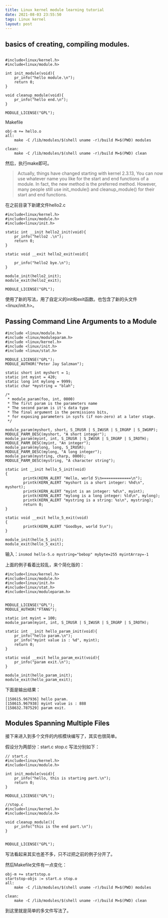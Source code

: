 ```yaml
---
title: Linux kernel module learning tutorial
date: 2021-08-03 23:55:50
tags: Linux kernel
layout: post
---
```


## basics of creating, compiling modules.

```

#include<linux/kernel.h>
#include<linux/module.h>

int init_module(void){
	pr_info("hello module.\n");
	return 0;
}

void cleanup_module(void){
	pr_info("hello end.\n");
}

MODULE_LICENSE("GPL");

```

Makefile

```
obj-m += hello.o
all:
	make -C /lib/modules/$(shell uname -r)/build M=$(PWD) modules

clean:
	make -C /lib/modules/$(shell uname -r)/build M=$(PWD) clean

```

然后，执行make即可。

> Actually, things have changed starting with kernel 2.3.13, You can now use whatever name you like for the start and end functions of a module. In fact, the new method is the preferred method. However, many people still use init_module() and cleanup_module() for their start and end functions.



在之前目录下新建文件hello2.c

```
#include<linux/kernel.h>
#include<linux/module.h>
#include<linux/init.h>

static int __init hello2_init(void){
	pr_info("hello2 .\n");
	return 0;
}

static void __exit hello2_exit(void){

	pr_info("hello2 bye.\n");
}

module_init(hello2_init);
module_exit(hello2_exit);

MODULE_LICENSE("GPL");

```
使用了新的写法，用了自定义的init和exit函数。也包含了新的头文件<linux/init.h>。


## Passing Command Line Arguments to a Module


```
#include <linux/module.h>
#include <linux/moduleparam.h>
#include <linux/kernel.h>
#include <linux/init.h>
#include <linux/stat.h>

MODULE_LICENSE("GPL");
MODULE_AUTHOR("Peter Jay Salzman");

static short int myshort = 1;
static int myint = 420;
static long int mylong = 9999;
static char *mystring = "blah";

/*
 * module_param(foo, int, 0000)
 * The first param is the parameters name
 * The second param is it's data type
 * The final argument is the permissions bits,
 * for exposing parameters in sysfs (if non-zero) at a later stage.
 */

module_param(myshort, short, S_IRUSR | S_IWUSR | S_IRGRP | S_IWGRP);
MODULE_PARM_DESC(myshort, "A short integer");
module_param(myint, int, S_IRUSR | S_IWUSR | S_IRGRP | S_IROTH);
MODULE_PARM_DESC(myint, "An integer");
module_param(mylong, long, S_IRUSR);
MODULE_PARM_DESC(mylong, "A long integer");
module_param(mystring, charp, 0000);
MODULE_PARM_DESC(mystring, "A character string");

static int __init hello_5_init(void)
{
        printk(KERN_ALERT "Hello, world 5\n=============\n");
        printk(KERN_ALERT "myshort is a short integer: %hd\n", myshort);
        printk(KERN_ALERT "myint is an integer: %d\n", myint);
        printk(KERN_ALERT "mylong is a long integer: %ld\n", mylong);
        printk(KERN_ALERT "mystring is a string: %s\n", mystring);
        return 0;
}

static void __exit hello_5_exit(void)
{
        printk(KERN_ALERT "Goodbye, world 5\n");
}

module_init(hello_5_init);
module_exit(hello_5_exit);
```

输入：`insmod hello-5.o mystring="bebop" mybyte=255 myintArray=-1`

上面的例子看着比较乱，来个简化版的：

```
#include<linux/kernel.h>
#include<linux/module.h>
#include<linux/init.h>
#include<linux/stat.h>
#include<linux/moduleparam.h>


MODULE_LICENSE("GPL");
MODULE_AUTHOR("FTANG");

static int myint = 100;
module_param(myint, int, S_IRUSR | S_IWUSR | S_IRGRP | S_IROTH);

static int __init hello_param_init(void){
	pr_info("hello param.\n");
	pr_info("myint value is : %d", myint);
	return 0;
}

static void __exit hello_param_exit(void){
	pr_info("param exit.\n");
}

module_init(hello_param_init);
module_exit(hello_param_exit);

```
下面是输出结果：
```
[158615.967936] hello param.
[158615.967938] myint value is : 888
[158632.787529] param exit.
```

## Modules Spanning Multiple Files

接下来进入到多个文件的内核模块编写了，其实也很简单。

假设分为两部分：start.c stop.c
写法分别如下：

```
// start.c
#include<linux/kernel.h>
#include<linux/module.h>

int init_module(void){
	pr_info("hello, this is starting part.\n");
	return 0;
}

MODULE_LICENSE("GPL");
```

```
//stop.c
#include<linux/kernel.h>
#include<linux/module.h>

void cleanup_module(){
	pr_info("this is the end part.\n");
}


MODULE_LICENSE("GPL");

```

写法看起来其实也差不多，只不过把之前的例子分开了。

然后Makefile文件有一点变化：
```
obj-m += startstop.o
startstop-objs := start.o stop.o
all:
	make -C /lib/modules/$(shell uname -r)/build M=$(PWD) modules

clean:
	make -C /lib/modules/$(shell uname -r)/build M=$(PWD) clean

```

到这里就是简单的多文件写法了。